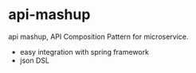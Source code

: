 # api-mashup
api mashup, API Composition Pattern for microservice.

- easy integration with spring framework
- json DSL
